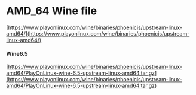 # AMD_64 Wine file

[https://www.playonlinux.com/wine/binaries/phoenicis/upstream-linux-amd64/](https://www.playonlinux.com/wine/binaries/phoenicis/upstream-linux-amd64/)

#### Wine6.5

[https://www.playonlinux.com/wine/binaries/phoenicis/upstream-linux-amd64/PlayOnLinux-wine-6.5-upstream-linux-amd64.tar.gz](https://www.playonlinux.com/wine/binaries/phoenicis/upstream-linux-amd64/PlayOnLinux-wine-6.5-upstream-linux-amd64.tar.gz)
